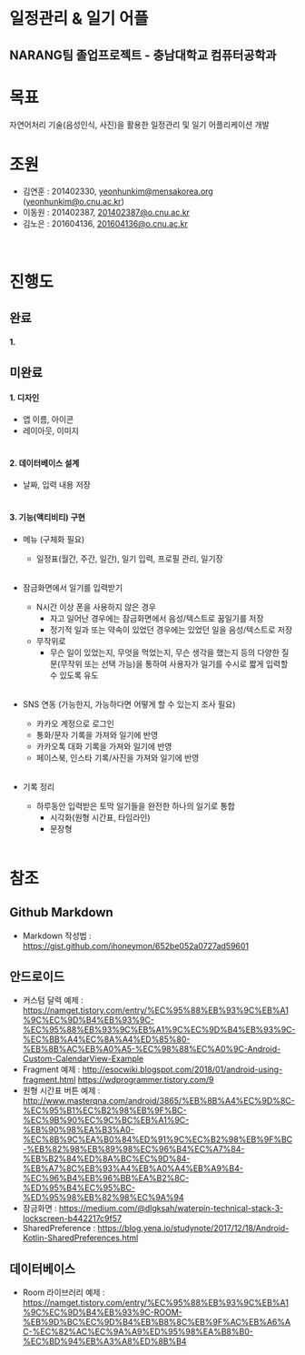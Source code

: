 일정관리 & 일기 어플
==========================================================
NARANG팀 졸업프로젝트 - 충남대학교 컴퓨터공학과
----------------------------------------------------------
# 목표
자연어처리 기술(음성인식, 사진)을 활용한 일정관리 및 일기 어플리케이션 개발
<br />
# 조원
- 김연훈 : 201402330, yeonhunkim@mensakorea.org (yeonhunkim@o.cnu.ac.kr) 
- 이동원 : 201402387, 201402387@o.cnu.ac.kr
- 김노은 : 201604136, 201604136@o.cnu.ac.kr
<br />

# 진행도
## 완료
#### 1.
  
## 미완료    
#### 1. 디자인
- 앱 이름, 아이콘
- 레이아웃, 이미지
<br /><br />

#### 2. 데이터베이스 설계
- 날짜, 입력 내용 저장
<br /><br />
 
#### 3. 기능(액티비티) 구현
- 메뉴 (구체화 필요)
  - 일정표(월간, 주간, 일간), 일기 입력, 프로필 관리, 일기장
<br /><br /> 

- 잠금화면에서 일기를 입력받기
  - N시간 이상 폰을 사용하지 않은 경우
    - 자고 일어난 경우에는 잠금화면에서 음성/텍스트로 꿈일기를 저장
    - 정기적 일과 또는 약속이 있었던 경우에는 있었던 일을 음성/텍스트로 저장
  - 무작위로
    - 무슨 일이 있었는지, 무엇을 먹었는지, 무슨 생각을 했는지 등의 다양한 질문(무작위 또는 선택 가능)을 통하여
      사용자가 일기를 수시로 짧게 입력할 수 있도록 유도
<br /><br />
  
- SNS 연동 (가능한지, 가능하다면 어떻게 할 수 있는지 조사 필요)
  - 카카오 계정으로 로그인
  - 통화/문자 기록을 가져와 일기에 반영
  - 카카오톡 대화 기록을 가져와 일기에 반영
  - 페이스북, 인스타 기록/사진을 가져와 일기에 반영
<br /><br />
  
- 기록 정리
  - 하루동안 입력받은 토막 일기들을 완전한 하나의 일기로 통합 
    - 시각화(원형 시간표, 타임라인)
    - 문장형
<br /><br />
  
# 참조
## Github Markdown
  - Markdown 작성법 : <https://gist.github.com/ihoneymon/652be052a0727ad59601>
   
## 안드로이드
  - 커스텀 달력 예제 : <https://namget.tistory.com/entry/%EC%95%88%EB%93%9C%EB%A1%9C%EC%9D%B4%EB%93%9C-%EC%95%88%EB%93%9C%EB%A1%9C%EC%9D%B4%EB%93%9C-%EC%BB%A4%EC%8A%A4%ED%85%80-%EB%8B%AC%EB%A0%A5-%EC%98%88%EC%A0%9C-Android-Custom-CalendarView-Example>
  - Fragment 예제 : 
  <http://esocwiki.blogspot.com/2018/01/android-using-fragment.html>
  <https://wdprogrammer.tistory.com/9>
  - 원형 시간표 버튼 예제 : <http://www.masterqna.com/android/3865/%EB%8B%A4%EC%9D%8C-%EC%95%B1%EC%B2%98%EB%9F%BC-%EC%9B%90%EC%9C%BC%EB%A1%9C-%EB%90%98%EA%B3%A0-%EC%8B%9C%EA%B0%84%ED%91%9C%EC%B2%98%EB%9F%BC-%EB%82%98%EB%89%98%EC%96%B4%EC%A7%84-%EB%B2%84%ED%8A%BC%EC%9D%84-%EB%A7%8C%EB%93%A4%EB%A0%A4%EB%A9%B4-%EC%96%B4%EB%96%BB%EA%B2%8C-%ED%95%B4%EC%95%BC-%ED%95%98%EB%82%98%EC%9A%94>
  - 잠금화면 :
  <https://medium.com/@dlgksah/waterpin-technical-stack-3-lockscreen-b442217c9f57>
  - SharedPreference :
  <https://blog.yena.io/studynote/2017/12/18/Android-Kotlin-SharedPreferences.html>

## 데이터베이스
  - Room 라이브러리 예제 : <https://namget.tistory.com/entry/%EC%95%88%EB%93%9C%EB%A1%9C%EC%9D%B4%EB%93%9C-ROOM-%EB%9D%BC%EC%9D%B4%EB%B8%8C%EB%9F%AC%EB%A6%AC-%EC%82%AC%EC%9A%A9%ED%95%98%EA%B8%B0-%EC%BD%94%EB%A3%A8%ED%8B%B4>
